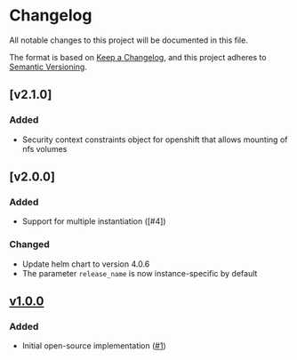 # Changelog
All notable changes to this project will be documented in this file.

The format is based on [Keep a Changelog](https://keepachangelog.com/en/1.0.0/),
and this project adheres to [Semantic Versioning](https://semver.org/spec/v2.0.0.html).

## [v2.1.0]
### Added

- Security context constraints object for openshift that allows mounting of nfs volumes


## [v2.0.0]
### Added

- Support for multiple instantiation ([#4])

### Changed

- Update helm chart to version 4.0.6
- The parameter `release_name` is now instance-specific by default


## [v1.0.0]
### Added

- Initial open-source implementation ([#1])

[Unreleased]: https://github.com/projectsyn/component-nfs-subdir-external-provisioner/compare/v1.0.0...HEAD
[v1.0.0]: https://github.com/projectsyn/component-nfs-subdir-external-provisioner/releases/tag/v1.0.0

[#1]: https://github.com/projectsyn/component-nfs-subdir-external-provisioner/pull/1
